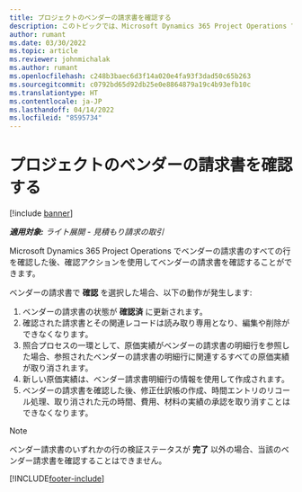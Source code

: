 ```yaml
---
title: プロジェクトのベンダーの請求書を確認する
description: このトピックでは、Microsoft Dynamics 365 Project Operations でプロジェクト ベンダーの請求書を確認する方法と、プロジェクト ベンダーの請求書を確認した場合の財務上の影響について説明します。
author: rumant
ms.date: 03/30/2022
ms.topic: article
ms.reviewer: johnmichalak
ms.author: rumant
ms.openlocfilehash: c248b3baec6d3f14a020e4fa93f3dad50c65b263
ms.sourcegitcommit: c0792bd65d92db25e0e8864879a19c4b93efb10c
ms.translationtype: HT
ms.contentlocale: ja-JP
ms.lasthandoff: 04/14/2022
ms.locfileid: "8595734"
---
```

# <a name="confirm-a-project-vendor-invoice"></a>プロジェクトのベンダーの請求書を確認する

[!include [banner](../../includes/dataverse-preview.md)]

_**適用対象:** ライト展開 - 見積もり請求の取引_

Microsoft Dynamics 365 Project Operations でベンダーの請求書のすべての行を確認した後、確認アクションを使用してベンダーの請求書を確認することができます。

ベンダーの請求書で **確認** を選択した場合、以下の動作が発生します:

1. ベンダーの請求書の状態が **確認済** に更新されます。
2. 確認された請求書とその関連レコードは読み取り専用となり、編集や削除ができなくなります。
3. 照合プロセスの一環として、原価実績がベンダーの請求書の明細行を参照した場合、参照されたベンダーの請求書の明細行に関連するすべての原価実績が取り消されます。
4. 新しい原価実績は、ベンダー請求書明細行の情報を使用して作成されます。
5. ベンダーの請求書を確認した後、修正仕訳帳の作成、時間エントリのリコール処理、取り消された元の時間、費用、材料の実績の承認を取り消すことはできなくなります。

> [!NOTE]
> ベンダー請求書のいずれかの行の検証ステータスが **完了** 以外の場合、当該のベンダー請求書を確認することはできません。

[!INCLUDE[footer-include](../../includes/footer-banner.md)]
